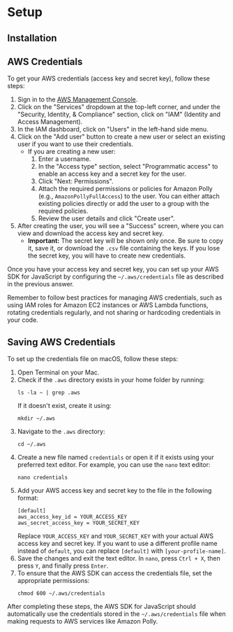 # Setup

## Installation

## AWS Credentials

To get your AWS credentials (access key and secret key), follow these steps:

1. Sign in to the [AWS Management Console](https://aws.amazon.com/console/).
2. Click on the "Services" dropdown at the top-left corner, and under the "Security, Identity, & Compliance" section, click on "IAM" (Identity and Access Management).
3. In the IAM dashboard, click on "Users" in the left-hand side menu.
4. Click on the "Add user" button to create a new user or select an existing user if you want to use their credentials.
   - If you are creating a new user:
     1. Enter a username.
     2. In the "Access type" section, select "Programmatic access" to enable an access key and a secret key for the user.
     3. Click "Next: Permissions".
     4. Attach the required permissions or policies for Amazon Polly (e.g., `AmazonPollyFullAccess`) to the user. You can either attach existing policies directly or add the user to a group with the required policies.
     5. Review the user details and click "Create user".
5. After creating the user, you will see a "Success" screen, where you can view and download the access key and secret key.
   - **Important:** The secret key will be shown only once. Be sure to copy it, save it, or download the `.csv` file containing the keys. If you lose the secret key, you will have to create new credentials.

Once you have your access key and secret key, you can set up your AWS SDK for JavaScript by configuring the `~/.aws/credentials` file as described in the previous answer.

Remember to follow best practices for managing AWS credentials, such as using IAM roles for Amazon EC2 instances or AWS Lambda functions, rotating credentials regularly, and not sharing or hardcoding credentials in your code.

## Saving AWS Credentials

To set up the credentials file on macOS, follow these steps:

1. Open Terminal on your Mac.
2. Check if the `.aws` directory exists in your home folder by running:
   ```
   ls -la ~ | grep .aws
   ```
   If it doesn't exist, create it using:
   ```
   mkdir ~/.aws
   ```
3. Navigate to the `.aws` directory:
   ```
   cd ~/.aws
   ```
4. Create a new file named `credentials` or open it if it exists using your preferred text editor. For example, you can use the `nano` text editor:
   ```
   nano credentials
   ```
5. Add your AWS access key and secret key to the file in the following format:
   ```
   [default]
   aws_access_key_id = YOUR_ACCESS_KEY
   aws_secret_access_key = YOUR_SECRET_KEY
   ```
   Replace `YOUR_ACCESS_KEY` and `YOUR_SECRET_KEY` with your actual AWS access key and secret key. If you want to use a different profile name instead of `default`, you can replace `[default]` with `[your-profile-name]`.
6. Save the changes and exit the text editor. In `nano`, press `Ctrl + X`, then press `Y`, and finally press `Enter`.
7. To ensure that the AWS SDK can access the credentials file, set the appropriate permissions:
   ```
   chmod 600 ~/.aws/credentials
   ```

After completing these steps, the AWS SDK for JavaScript should automatically use the credentials stored in the `~/.aws/credentials` file when making requests to AWS services like Amazon Polly.
